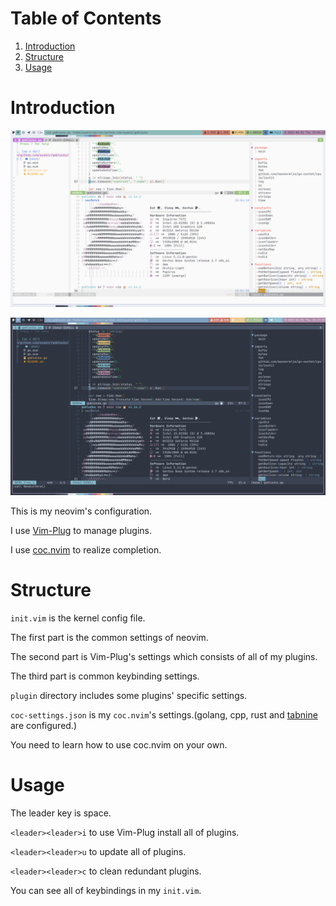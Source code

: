 # Table of Contents

1. [Introduction](#introduction)
2. [Structure](#structure)
3. [Usage](#usage)

<a id="introduction"></a>

# Introduction

![nvim-light](../../Pictures/shot/light-nvim.png)

![nvim-nord](../../Pictures/shot/nord-nvim.png)

This is my neovim's configuration.

I use [Vim-Plug](https://github.com/junegunn/vim-plug) to manage plugins.

I use [coc.nvim](https://github.com/neoclide/coc.nvim) to realize completion.

<a id="structure"></a>

# Structure

`init.vim` is the kernel config file.

The first part is the common settings of neovim.

The second part is Vim-Plug's settings which consists of all of my plugins.

The third part is common keybinding settings.

`plugin` directory includes some plugins' specific settings.

`coc-settings.json` is my `coc.nvim`'s settings.(golang, cpp, rust and [tabnine](https://github.com/codota/tabnine-vim) are configured.)

You need to learn how to use coc.nvim on your own.

<a id="usage"></a>

# Usage

The leader key is space.

`<leader><leader>i` to use Vim-Plug install all of plugins.

`<leader><leader>u` to update all of plugins.

`<leader><leader>c` to clean redundant plugins.

You can see all of keybindings in my `init.vim`.
